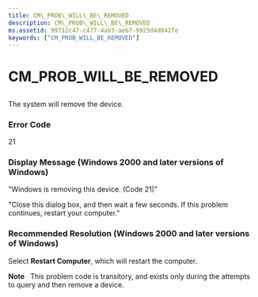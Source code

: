 ```yaml
---
title: CM\_PROB\_WILL\_BE\_REMOVED
description: CM\_PROB\_WILL\_BE\_REMOVED
ms.assetid: 99712c47-c477-4ab3-aeb7-9925d4d842fe
keywords: ["CM_PROB_WILL_BE_REMOVED"]
---
```


# CM\_PROB\_WILL\_BE\_REMOVED


## <a href="" id="ddk-cm-prob-will-be-removed-dg"></a>


The system will remove the device.

### Error Code

21

### Display Message (Windows 2000 and later versions of Windows)

"Windows is removing this device. (Code 21)"

"Close this dialog box, and then wait a few seconds. If this problem continues, restart your computer."

### Recommended Resolution (Windows 2000 and later versions of Windows)

Select **Restart Computer**, which will restart the computer.

**Note**   This problem code is transitory, and exists only during the attempts to query and then remove a device.

 

 

 





